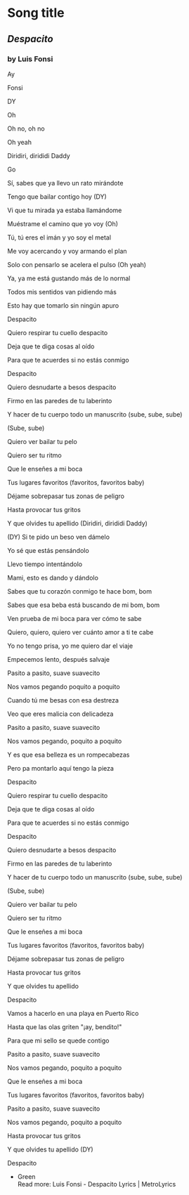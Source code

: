 # Song title 
## *Despacito* 
### by Luis Fonsi
<p>Ay</p>
<p>Fonsi</p>
<p>DY</p>
<p>Oh</p>
<p>Oh no, oh no</p>
<p>Oh yeah</p>
<p>Diridiri, dirididi Daddy</p>
<p>Go</p>

<p>Sí, sabes que ya llevo un rato mirándote</p>
<p>Tengo que bailar contigo hoy (DY)</p>
<p>Vi que tu mirada ya estaba llamándome</p>
<p>Muéstrame el camino que yo voy (Oh)</p>

<p>Tú, tú eres el imán y yo soy el metal</p>
<p>Me voy acercando y voy armando el plan</p>
<p>Solo con pensarlo se acelera el pulso (Oh yeah)</p>

<p>Ya, ya me está gustando más de lo normal</p>
<p>Todos mis sentidos van pidiendo más</p>
<p>Esto hay que tomarlo sin ningún apuro</p>

<p>Despacito</p>
<p>Quiero respirar tu cuello despacito</p>
<p>Deja que te diga cosas al oído</p>
<p>Para que te acuerdes si no estás conmigo</p>

<p>Despacito</p>
<p>Quiero desnudarte a besos despacito</p>
<p>Firmo en las paredes de tu laberinto</p>
<p>Y hacer de tu cuerpo todo un manuscrito (sube, sube, sube)</p>
<p>(Sube, sube)</p>

<p>Quiero ver bailar tu pelo</p>
<p>Quiero ser tu ritmo</p>
<p>Que le enseñes a mi boca</p>
<p>Tus lugares favoritos (favoritos, favoritos baby)</p>

<p>Déjame sobrepasar tus zonas de peligro</p>
<p>Hasta provocar tus gritos</p>
<p>Y que olvides tu apellido (Diridiri, dirididi Daddy)</p>

<p>(DY) Si te pido un beso ven dámelo</p>
<p>Yo sé que estás pensándolo</p>
<p>Llevo tiempo intentándolo</p>
<p>Mami, esto es dando y dándolo</p>
<p>Sabes que tu corazón conmigo te hace bom, bom</p>
<p>Sabes que esa beba está buscando de mi bom, bom</p>
<p>Ven prueba de mi boca para ver cómo te sabe</p>
<p>Quiero, quiero, quiero ver cuánto amor a ti te cabe</p>
<p>Yo no tengo prisa, yo me quiero dar el viaje</p>
<p>Empecemos lento, después salvaje</p>

<p>Pasito a pasito, suave suavecito</p>
<p>Nos vamos pegando poquito a poquito</p>
<p>Cuando tú me besas con esa destreza</p>
<p>Veo que eres malicia con delicadeza</p>

<p>Pasito a pasito, suave suavecito</p>
<p>Nos vamos pegando, poquito a poquito</p>
<p>Y es que esa belleza es un rompecabezas</p>
<p>Pero pa montarlo aquí tengo la pieza</p>

<p>Despacito</p>
<p>Quiero respirar tu cuello despacito</p>
<p>Deja que te diga cosas al oído</p>
<p>Para que te acuerdes si no estás conmigo</p>

<p>Despacito</p>
<p>Quiero desnudarte a besos despacito</p>
<p>Firmo en las paredes de tu laberinto</p>
<p>Y hacer de tu cuerpo todo un manuscrito (sube, sube, sube)</p>
<p>(Sube, sube)</p>

<p>Quiero ver bailar tu pelo</p>
<p>Quiero ser tu ritmo</p>
<p>Que le enseñes a mi boca</p>
<p>Tus lugares favoritos (favoritos, favoritos baby)</p>

<p>Déjame sobrepasar tus zonas de peligro</p>
<p>Hasta provocar tus gritos</p>
<p>Y que olvides tu apellido</p>

<p>Despacito</p>
<p>Vamos a hacerlo en una playa en Puerto Rico</p>
<p>Hasta que las olas griten "¡ay, bendito!"</p>
<p>Para que mi sello se quede contigo</p>

<p>Pasito a pasito, suave suavecito</p>
<p>Nos vamos pegando, poquito a poquito</p>
<p>Que le enseñes a mi boca</p>
<p>Tus lugares favoritos (favoritos, favoritos baby)</p>

<p>Pasito a pasito, suave suavecito</p>
<p>Nos vamos pegando, poquito a poquito</p>
<p>Hasta provocar tus gritos</p>
<p>Y que olvides tu apellido (DY)</p>
<p>Despacito</p>



<ul>
<li>Green</li>Read more: Luis Fonsi - Despacito Lyrics | MetroLyrics
</ul>